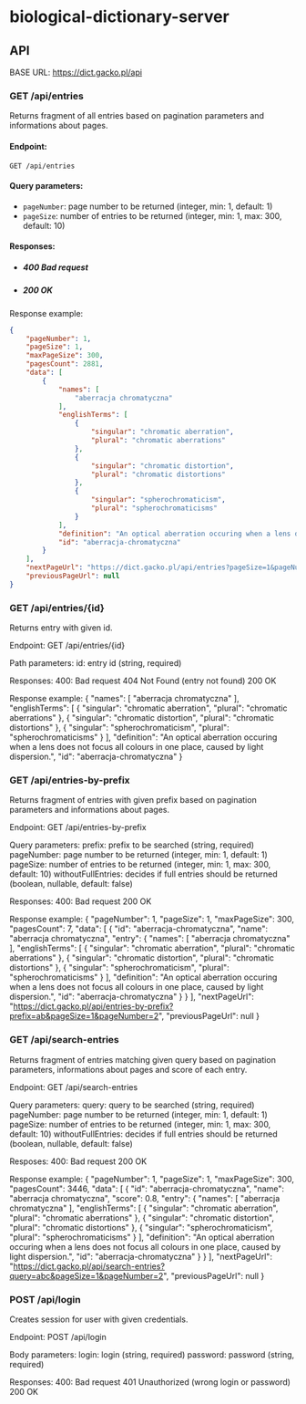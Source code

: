 # biological-dictionary-server

## API

BASE URL: https://dict.gacko.pl/api

### GET /api/entries
Returns fragment of all entries based on pagination parameters and informations about pages.

#### Endpoint: 
```
GET /api/entries
```

#### Query parameters:
- `pageNumber`: page number to be returned (integer, min: 1, default: 1)
- `pageSize`: number of entries to be returned (integer, min: 1, max: 300, default: 10)

#### Responses:
- ##### 400 Bad request
    
- ##### 200 OK
    
Response example:
```json
{
    "pageNumber": 1,
    "pageSize": 1,
    "maxPageSize": 300,
    "pagesCount": 2881,
    "data": [
        {
            "names": [
                "aberracja chromatyczna"
            ],
            "englishTerms": [
                {
                    "singular": "chromatic aberration",
                    "plural": "chromatic aberrations"
                },
                {
                    "singular": "chromatic distortion",
                    "plural": "chromatic distortions"
                },
                {
                    "singular": "spherochromaticism",
                    "plural": "spherochromaticisms"
                }
            ],
            "definition": "An optical aberration occuring when a lens does not focus all colours in one place, caused by light dispersion.",
            "id": "aberracja-chromatyczna"
        }
    ],
    "nextPageUrl": "https://dict.gacko.pl/api/entries?pageSize=1&pageNumber=2",
    "previousPageUrl": null
}
```

### GET /api/entries/{id}
Returns entry with given id.

Endpoint: 
    GET /api/entries/{id}

Path parameters:
    id: entry id (string, required)

Responses:
    400: Bad request
    404 Not Found (entry not found)
    200 OK

Response example:
    {
        "names": [
            "aberracja chromatyczna"
        ],
        "englishTerms": [
            {
                "singular": "chromatic aberration",
                "plural": "chromatic aberrations"
            },
            {
                "singular": "chromatic distortion",
                "plural": "chromatic distortions"
            },
            {
                "singular": "spherochromaticism",
                "plural": "spherochromaticisms"
            }
        ],
        "definition": "An optical aberration occuring when a lens does not focus all colours in one place, caused by light dispersion.",
        "id": "aberracja-chromatyczna"
    }

### GET /api/entries-by-prefix
Returns fragment of entries with given prefix based on pagination parameters and informations about pages.

Endpoint: 
    GET /api/entries-by-prefix

Query parameters:
    prefix: prefix to be searched (string, required)
    pageNumber: page number to be returned (integer, min: 1, default: 1)
    pageSize: number of entries to be returned (integer, min: 1, max: 300, default: 10)
    withoutFullEntries: decides if full entries should be returned (boolean, nullable, default: false)

Responses:
    400: Bad request
    200 OK

Response example:
    {
        "pageNumber": 1,
        "pageSize": 1,
        "maxPageSize": 300,
        "pagesCount": 7,
        "data": [
            {
            "id": "aberracja-chromatyczna",
            "name": "aberracja chromatyczna",
            "entry": {
                "names": [
                "aberracja chromatyczna"
                ],
                "englishTerms": [
                {
                    "singular": "chromatic aberration",
                    "plural": "chromatic aberrations"
                },
                {
                    "singular": "chromatic distortion",
                    "plural": "chromatic distortions"
                },
                {
                    "singular": "spherochromaticism",
                    "plural": "spherochromaticisms"
                }
                ],
                "definition": "An optical aberration occuring when a lens does not focus all colours in one place, caused by light dispersion.",
                "id": "aberracja-chromatyczna"
            }
            }
        ],
        "nextPageUrl": "https://dict.gacko.pl/api/entries-by-prefix?prefix=ab&pageSize=1&pageNumber=2",
        "previousPageUrl": null
    }

### GET /api/search-entries
Returns fragment of entries matching given query based on pagination parameters, informations about pages and score of each entry.

Endpoint: 
    GET /api/search-entries

Query parameters:
    query: query to be searched (string, required)
    pageNumber: page number to be returned (integer, min: 1, default: 1)
    pageSize: number of entries to be returned (integer, min: 1, max: 300, default: 10)
    withoutFullEntries: decides if full entries should be returned (boolean, nullable, default: false)

Resposes:
    400: Bad request
    200 OK

Response example:
    {
        "pageNumber": 1,
        "pageSize": 1,
        "maxPageSize": 300,
        "pagesCount": 3446,
        "data": [
            {
            "id": "aberracja-chromatyczna",
            "name": "aberracja chromatyczna",
            "score": 0.8,
            "entry": {
                "names": [
                "aberracja chromatyczna"
                ],
                "englishTerms": [
                {
                    "singular": "chromatic aberration",
                    "plural": "chromatic aberrations"
                },
                {
                    "singular": "chromatic distortion",
                    "plural": "chromatic distortions"
                },
                {
                    "singular": "spherochromaticism",
                    "plural": "spherochromaticisms"
                }
                ],
                "definition": "An optical aberration occuring when a lens does not focus all colours in one place, caused by light dispersion.",
                "id": "aberracja-chromatyczna"
            }
            }
        ],
        "nextPageUrl": "https://dict.gacko.pl/api/search-entries?query=abc&pageSize=1&pageNumber=2",
        "previousPageUrl": null
    }
    
### POST /api/login
Creates session for user with given credentials.

Endpoint: 
    POST /api/login

Body parameters:
    login: login (string, required)
    password: password (string, required)

Responses:
    400: Bad request
    401	Unauthorized (wrong login or password)
    200 OK

